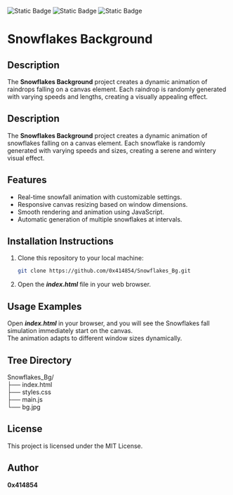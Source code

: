 ![Static Badge](https://img.shields.io/badge/HTML-orange) ![Static Badge](https://img.shields.io/badge/CSS-blue) ![Static Badge](https://img.shields.io/badge/JavaScript-yellow)

# **Snowflakes Background**

## **Description**
The **Snowflakes Background** project creates a dynamic animation of raindrops falling on a canvas element. Each raindrop is randomly generated with varying speeds and lengths, creating a visually appealing effect.

## **Description**
The **Snowflakes Background** project creates a dynamic animation of snowflakes falling on a canvas element. Each snowflake is randomly generated with varying speeds and sizes, creating a serene and wintery visual effect.

## **Features**
- Real-time snowfall animation with customizable settings.
- Responsive canvas resizing based on window dimensions.
- Smooth rendering and animation using JavaScript.
- Automatic generation of multiple snowflakes at intervals.

## **Installation Instructions**
1. Clone this repository to your local machine:
   ```bash
   git clone https://github.com/0x414854/Snowflakes_Bg.git
2. Open the ***index.html*** file in your web browser.

## **Usage Examples**
Open ***index.html*** in your browser, and you will see the Snowflakes fall simulation immediately start on the canvas.<br>The animation adapts to different window sizes dynamically.

## **Tree Directory**

Snowflakes_Bg/
<br>├── index.html
<br>├── styles.css
<br>├── main.js
<br>└── bg.jpg

## **License**

This project is licensed under the MIT License.

## **Author**

**0x414854**
